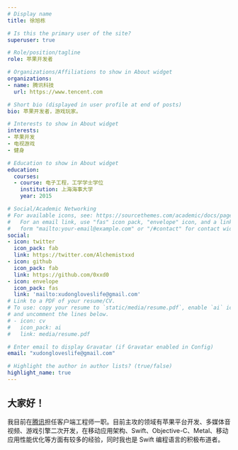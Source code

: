 ```yaml
---
# Display name
title: 徐旭栋

# Is this the primary user of the site?
superuser: true

# Role/position/tagline
role: 苹果开发者

# Organizations/Affiliations to show in About widget
organizations:
- name: 腾讯科技
  url: https://www.tencent.com

# Short bio (displayed in user profile at end of posts)
bio: 苹果开发者，游戏玩家。

# Interests to show in About widget
interests:
- 苹果开发
- 电视游戏
- 健身

# Education to show in About widget
education:
  courses:
  - course: 电子工程，工学学士学位
    institution: 上海海事大学
    year: 2015

# Social/Academic Networking
# For available icons, see: https://sourcethemes.com/academic/docs/page-builder/#icons
#   For an email link, use "fas" icon pack, "envelope" icon, and a link in the
#   form "mailto:your-email@example.com" or "/#contact" for contact widget.
social:
- icon: twitter
  icon_pack: fab
  link: https://twitter.com/Alchemistxxd
- icon: github
  icon_pack: fab
  link: https://github.com/0xxd0
- icon: envelope
  icon_pack: fas
  link: 'mailto:xudongloveslife@gmail.com'
# Link to a PDF of your resume/CV.
# To use: copy your resume to `static/media/resume.pdf`, enable `ai` icons in `params.toml`, 
# and uncomment the lines below.
# - icon: cv
#   icon_pack: ai
#   link: media/resume.pdf

# Enter email to display Gravatar (if Gravatar enabled in Config)
email: "xudongloveslife@gmail.com"

# Highlight the author in author lists? (true/false)
highlight_name: true
---
```


## 大家好！
我目前在[腾讯](https://www.tencent.com/)担任客户端工程师一职。目前主攻的领域有苹果平台开发、多媒体音视频、游戏引擎二次开发，在移动应用架构、Swift、Objective-C、Metal、移动应用性能优化等方面有较多的经验，同时我也是 Swift 编程语言的积极布道者。

<!-- {{< icon name="download" pack="fas" >}} Download my {{< staticref "media/demo_resume.pdf" "newtab" >}}resumé{{< /staticref >}}. -->
